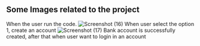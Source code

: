 ## Some Images related to the project
When the user run the code.
![Screenshot (16)](https://user-images.githubusercontent.com/98877997/153657737-6a731c1b-68a5-46ea-8656-22df4fc2f132.png)
When user select the option 1, create an account
![Screenshot (17)](https://user-images.githubusercontent.com/98877997/153658006-09d26b20-77a0-445a-9906-68d006d68b88.png)
Bank account is successfully created, after that when user want to login in an account

